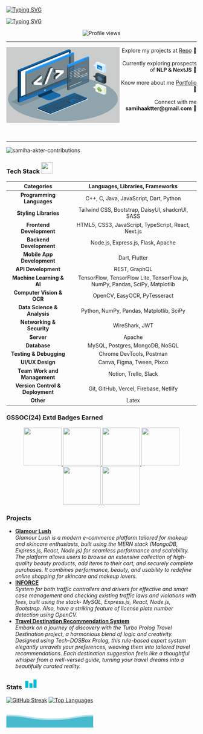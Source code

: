 </br></br></br></br>
[![Typing SVG](https://readme-typing-svg.demolab.com?font=Fira+Code&weight=800&size=36&duration=1&pause=1&color=03AED2&center=true&repeat=false&width=1000&lines=SAMIHA+AKTER)](https://git.io/typing-svg)

[![Typing SVG](https://readme-typing-svg.demolab.com?font=Fira+Code&weight=800&size=32&duration=2500&pause=150&color=03AED2&center=true&width=1000&lines=Computer+Science+(BSc+Undergrad);Competitive+Programmer;MERN+Developer;+Flutter+Developer)](https://git.io/typing-svg)

<div align="center" >
    <img  height="25px" src="https://komarev.com/ghpvc/?username=samiha-akter&label=STALKERS&style=for-the-badge+flat&color=03AED2" alt="Profile views">
</div>

---
<div width="100%" align="center">
  <div align="left"><img align="left" width="300" height="200" src="./techstack.gif">   
  </div>
  <div align="right">
   <p>Explore my projects at <a href="https://github.com/samiha-akter?tab=repositories">Repo</a> 📍<br/><br/>Currently exploring prospects of <strong>NLP & NextJS</strong> 📍</br><br/>Know more about me <a href="https://samiha-akter.netlify.app/">Portfolio</a> 📍</br><br/>Connect with me <strong>samihaaktter@gmail.com</strong> 📍</p><br/><br/>
  </div>
</div>
</br> 

---

<img src="https://i.ibb.co.com/608Z6SvF/samiha-akter-contributions.png" alt="samiha-akter-contributions" border="0"/>

### Tech Stack <img src = "https://media2.giphy.com/media/QssGEmpkyEOhBCb7e1/giphy.gif?cid=ecf05e47a0n3gi1bfqntqmob8g9aid1oyj2wr3ds3mg700bl&rid=giphy.gif" width="30px" height="30px">

| Categories                                | Languages, Libraries, Frameworks                                                                                       |
| :---:                                     | :---:                                                                                                                  |
| **Programming Languages**                 | C++, C, Java, JavaScript, Dart, Python                                                                                 |
| **Styling Libraries**                     | Tailwind CSS, Bootstrap, DaisyUI, shadcnUI, SASS                                                                       |
| **Frontend Development**                  | HTML5, CSS3, JavaScript, TypeScript, React, Next.js                                                                    |
| **Backend Development**                   | Node.js, Express.js, Flask, Apache                                                                                     |
| **Mobile App Development**                | Dart, Flutter                                                                                                          |
| **API Development**                       | REST,  GraphQL                                                                                                         |
| **Machine Learning & AI**                 | TensorFlow, TensorFlow Lite, TensorFlow.js, NumPy, Pandas, SciPy, Matplotlib                                           |
| **Computer Vision & OCR**                 | OpenCV, EasyOCR, PyTesseract                                                                                           |
| **Data Science & Analysis**               | Python, NumPy, Pandas, Matplotlib, SciPy                                                                               |
| **Networking & Security**                 | WireShark, JWT                                                                                                         |
| **Server**                                | Apache                                                                                                                 |
| **Database**                              | MySQL, Postgres, MongoDB, NoSQL                                                                                        |
| **Testing & Debugging**                   | Chrome DevTools, Postman                                                                                               |
| **UI/UX Design**                          | Canva, Figma, Tween, Pixco                                                                                             |
| **Team Work and Management**              | Notion, Trello, Slack                                                                                                  |
| **Version Control & Deployment**          | Git, GitHub, Vercel, Firebase, Netlify                                                                                 |
| **Other**                                 | Latex                                                                                                                  |

### GSSOC(24) Extd Badges Earned
<div style='display:flex; align-items:center; gap: 10px;' align='center'><a href="https://gssoc.girlscript.tech/leaderboard">
<img src="https://raw.githubusercontent.com/GSSoC24/Postman-Challenge/main/docs/assets/Postman%20White.png" width="100px" height="100px" />
  <img src="https://raw.githubusercontent.com/GSSoC24/Postman-Challenge/main/docs/assets/1.png" width="100px" height="100px" />
  <img src="https://raw.githubusercontent.com/GSSoC24/Postman-Challenge/main/docs/assets/2.png" width="100px" height="100px" />
  <img src="https://raw.githubusercontent.com/GSSoC24/Postman-Challenge/main/docs/assets/3.png" width="100px" height="100px" />
  <img src="https://raw.githubusercontent.com/GSSoC24/Postman-Challenge/main/docs/assets/4.png" width="100px" height="100px" />
  <img src="https://raw.githubusercontent.com/GSSoC24/Postman-Challenge/main/docs/assets/5.png" width="100px" height="100px" />
  </a>
</div>

### Projects
<ul>
  <li>
      <a href="https://glamour-lush-client.vercel.app/"><b>Glamour Lush</b></a><br/><i>Glamour Lush is a modern e-commerce platform tailored for makeup and skincare enthusiasts, built using the MERN stack (MongoDB, Express.js, React, Node.js) for seamless performance and scalability. The platform allows users to browse an extensive collection of high-quality beauty products, add items to their cart, and securely complete purchases. It combines performance, beauty, and usability to redefine online shopping for skincare and makeup lovers.</i>
  </li>
   <li>
       <a href="https://inforce-traffic.netlify.app/"><b>INFORCE</b></a>
       <br/>
       <i> System for both traffic controllers and drivers for effective and smart case management and checking existing traffic laws and violations with fees, built using the stack- MySQL, Express.js, React, Node.js, Bootstrap. Also, have a striking feature of license plate number detection using OpenCV.
       </i>
   </li>
    <li>
        <a href="https://github.com/samiha-akter/travel-destination-recommendation"><b>Travel Destination Recommendation System</b></a>
        <br/>
        <i>Embark on a journey of discovery with the Turbo Prolog Travel Destination project, a harmonious blend of logic and creativity. Designed using Tech-DOSBox Prolog, this rule-based expert system elegantly unravels your preferences, weaving them into tailored travel recommendations. Each destination suggestion feels like a thoughtful whisper from a well-versed guide, turning your travel dreams into a beautifully curated reality.
        </i>
    </li>
</ul>

### Stats <img src = "./stat.gif" width="40px" height="30px">
[![GitHub Streak](https://streak-stats.demolab.com?user=samiha-akter&theme=black-ice)](https://streak-stats.demolab.com?user=samiha-akter&theme=black-ice)
[![Top Languages](https://github-readme-stats.vercel.app/api/top-langs/?username=samiha-akter&theme=dark&show_icons=true&&langs_count=6&layout=compact)](https://github-readme-stats.vercel.app/api/top-langs/?username=samiha-akter&theme=dark&show_icons=true&&langs_count=6&layout=compact)

![Waves](./wave.svg)
